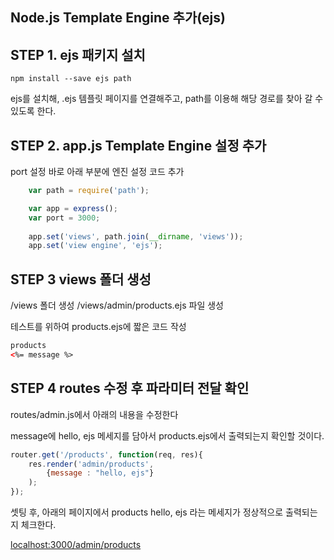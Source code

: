## **Node.js Template Engine 추가(ejs)**

## STEP 1. ejs 패키지 설치

    npm install --save ejs path

ejs를 설치해, .ejs 템플릿 페이지를 연결해주고,
path를 이용해 해당 경로를 찾아 갈 수 있도록 한다.

## STEP 2. app.js Template Engine 설정 추가

port 설정 바로 아래 부분에 엔진 설정 코드 추가
```javascript
    var path = require('path');

    var app = express();
    var port = 3000;
    
    app.set('views', path.join(__dirname, 'views'));
    app.set('view engine', 'ejs');
```

## STEP 3 views 폴더 생성

/views 폴더 생성
/views/admin/products.ejs 파일 생성

테스트를 위하여 products.ejs에 짧은 코드 작성

```html
products
<%= message %>
```

## STEP 4 routes 수정 후 파라미터 전달 확인

routes/admin.js에서 아래의 내용을 수정한다

message에 hello, ejs 메세지를 담아서 products.ejs에서
출력되는지 확인할 것이다.

```javascript
router.get('/products', function(req, res){
    res.render('admin/products', 
        {message : "hello, ejs"}    
    );
});
```

셋팅 후, 아래의 페이지에서 products hello, ejs 라는 메세지가 정상적으로 출력되는지 체크한다.

[localhost:3000/admin/products](localhost:3000/admin/products)
